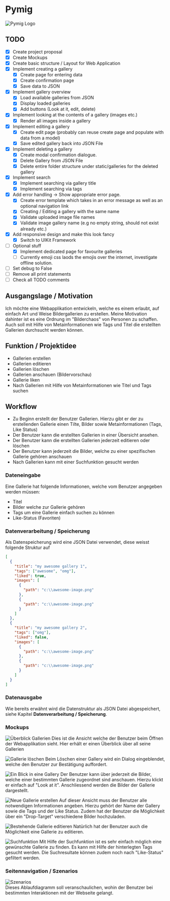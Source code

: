 # Pymig
![Pymig Logo](./logo.png)
## TODO
- [x] Create project proposal
- [x] Create Mockups
- [x] Create basic structure / Layout for Web Application
- [x] Implement  creating a gallery
  - [x] Create page for entering data
  - [x] Create confirmation page
  - [x] Save data to JSON
- [x] Implement gallery overview
  - [x] Load available galleries from JSON
  - [x] Display loaded galleries
  - [x] Add buttons (Look at it, edit, delete)
- [x] Implement looking at the contents of a gallery (images etc.)
  - [x] Render all images inside a gallery
- [x] Implement editing a gallery
  - [x] Create edit page (probably can reuse create page and populate with data from a model)
  - [x] Save edited gallery back into JSON File
- [x] Implement deleting a gallery
  - [x] Create modal confirmation dialogue.
  - [x] Delete Gallery from JSON File
  - [x] Delete entire folder structure under static/galleries for the deleted gallery
- [x] Implement search
  - [x] Implement searching via gallery title
  - [x] Implement searching via tags
- [x] Add error handling -> Show appropriate error page.
  - [x] Create error template which takes in an error message as well as an optional navigation link
  - [x] Creating / Editing a gallery with the same name
  - [x] Validate uploaded image file names
  - [x] Validate image gallery name (e.g no empty string, should not exist already etc.)
- [x] Add responsive design and make this look fancy
  - [x] Switch to UIKit Framework
- [ ] Optional stuff
  - [x] Implement dedicated page for favourite galleries
  - [ ] Currently emoji css laods the emojis over the internet, investigate offline solution.
- [ ] Set debug to False
- [ ] Remove all print statements
- [ ] Check all TODO comments

## Ausgangslage / Motivation

Ich möchte eine Webapplikation entwickeln, welche es einem erlaubt, auf einfach Art und Weise Bildergallerien zu erstellen. Meine Motivation dahinter ist es eine Ordnung im "Bilderchaos" von Personen zu schaffen. Auch soll mit Hilfe von Metainformationen wie Tags und Titel die erstellten Gallerien durchsucht werden können.

## Funktion / Projektidee

- Gallerien erstellen
- Gallerien editieren
- Gallerien löschen
- Gallerien anschauen (Bildervorschau)
- Gallerie liken
- Nach Gallerien mit Hilfe von Metainformationen wie Titel und Tags suchen

## Workflow

- Zu Beginn erstellt der Benutzer Gallerien. Hierzu gibt er der zu erstellenden Gallerie einen Tilte, Bilder sowie Metainformationen (Tags, Like Status)
- Der Benutzer kann die erstellten Gallerien in einer Übersicht ansehen.
- Der Benutzer kann die erstellten Gallerien jederzeit editieren oder löschen
- Der Benutzer kann jederzeit die Bilder, welche zu einer spezifischen Gallerie gehören anschauen
- Nach Gallerien kann mit einer Suchfunktion gesucht werden

### Dateneingabe

Eine Gallerie hat folgende Informationen, welche vom Benutzer angegeben werden müssen:

- Titel
- Bilder welche zur Gallerie gehören
- Tags um eine Gallerie einfach suchen zu können
- Like-Status (Favoriten)

### Datenverarbeitung / Speicherung

Als Datenspeicherung wird eine JSON Datei verwendet, diese weisst folgende Struktur auf

```json
[
  {
    "title": "my awesome gallery 1",
    "tags": ["awesome", "omg"],
    "liked": true,
    "images": [
      {
        "path": "c:\\awesome-image.png"
      },
      {
        "path": "c:\\awesome-image.png"
      }
    ]
  },
  {
    "title": "my awesome gallery 2",
    "tags": ["omg"],
    "liked": false,
    "images": [
      {
        "path": "c:\\awesome-image.png"
      },
      {
        "path": "c:\\awesome-image.png"
      }
    ]
  }
]
```

### Datenausgabe

Wie bereits erwähnt wird die Datenstruktur als JSON Datei abgespeichert, siehe Kapitel **Datenverarbeitung / Speicherung**.

### Mockups

![Überblick Gallerien](/mockups/1-My-Galleries.png)
Dies ist die Ansicht welche der Benutzer beim Öffnen der Webapplikation sieht. Hier erhält er einen Überblick über all seine Gallerien

![Gallerie löschen](/mockups/2-Delete-a-Gallery.png)
Beim Löschen einer Gallery wird ein Dialog eingeblendet, welche den Benutzer zur Bestätigung auffordert.

![Ein Blick in eine Gallery](/mockups/3-Look-at-It.png)
Der Benutzer kann über jederzeit die Bilder, welche einer bestimmten Gallerie zugeordnet sind anschauen. Hierzu klickt er einfach auf "Look at it". Anschliessend werden die Bilder der Gallerie dargestellt.

![Neue Gallerie erstellen](/mockups/4-Create-a-new-Gallery.png)
Auf dieser Ansicht muss der Benutzer alle notwendigen Informationen angeben. Hierzu gehört der Name der Gallery sowie die Tags und der Like Status. Zudem hat der Benutzer die Möglichkeit über ein "Drop-Target" verschiedene Bilder hochzuladen.

![Bestehende Gallerie editieren](/mockups/5-Edit-Gallery.png)
Natürlich hat der Benutzer auch die Möglichkeit eine Gallerie zu editieren.

![Suchfunktion](/mockups/6-Search.png)
Mit Hilfe der Suchfunktion ist es sehr einfach möglich eine gewünschte Gallerie zu finden. Es kann mit Hilfe der hinterlegten Tags gesucht werden. Die Suchresultate können zudem noch nach "Like-Status" gefiltert werden.

### Seitennavigation / Szenarios
![Szenarios](/scenarios/scenarios.png)\
Dieses Ablaufdiagramm soll veranschaulichen, wohin der Benutzer bei bestimmten Interaktionen mit der Webseite gelangt.
